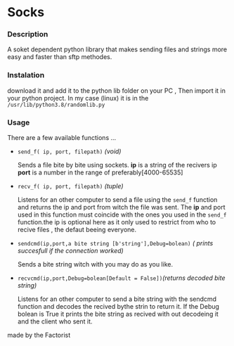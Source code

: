 # Socks

### Description

A soket dependent python library that makes sending files and strings more easy and faster than sftp methodes.

### Instalation 

download it and add it to the python lib folder on your PC , Then import it in your python project.
In my case (linux) it is in the `/usr/lib/python3.8/randomlib.py`

### Usage

There are a few available functions ...

- `send_f( ip, port, filepath)` _(void)_

  Sends a file bite by bite using sockets. **ip** is a string of the recivers ip **port** is a number in the range of preferably[4000-65535]

- `recv_f( ip, port, filepath)` _(tuple)_

  Listens for an other computer to send a file using the `send_f` function and returns the ip and port from witch the file was sent.
  The **ip** and port used in this function must coincide with the ones you used in the `send_f` function.the ip is optional here as it only used to
  restrict from who to recive files , the defaut beeing everyone.

- `sendcmd(ip,port,a bite string [b'string'],Debug=bolean)` _( prints succesfull if the connection worked)_
  
  Sends a bite string witch with you may do as you like. 
- `recvcmd(ip,port,Debug=bolean[Default = False])`_(returns decoded bite string)_
  
  Listens for an other computer to send a bite string with the sendcmd function and decodes the recived bythe strin to return it.
  If the Debug bolean is True it prints the bite string as recived with out decodeing it and the client who sent it.

 made by the Factorist
